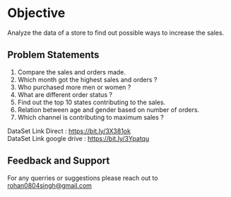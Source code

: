 # Objective
Analyze the data of a store to find out possible ways to increase the sales.

## Problem Statements
1) Compare the sales and orders made.
2) Which month got the highest sales and orders ?
3) Who purchased more men or women ?
4) What are different order status ?
5) Find out the top 10 states contributing to the sales.
6) Relation between age and gender based on number of orders.
7) Which channel is contributing to maximum sales ?

DataSet Link Direct : https://bit.ly/3X381ok
<br>
DataSet Link google drive : https://bit.ly/3Ypatqu 

## Feedback and Support
For any querries or suggestions please reach out to rohan0804singh@gmail.com

